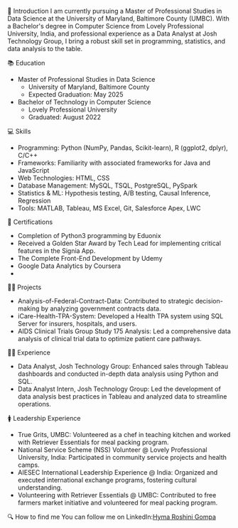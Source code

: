 👧 Introduction
I am currently pursuing a Master of Professional Studies in Data Science at the University of Maryland, Baltimore County (UMBC). With a Bachelor's degree in Computer Science from Lovely Professional University, India, and professional experience as a Data Analyst at Josh Technology Group, I bring a robust skill set in programming, statistics, and data analysis to the table. 

📚 Education
- Master of Professional Studies in Data Science
  - University of Maryland, Baltimore County
  - Expected Graduation: May 2025
- Bachelor of Technology in Computer Science
  - Lovely Professional University
  - Graduated: August 2022

💻 Skills
- Programming: Python (NumPy, Pandas, Scikit-learn), R (ggplot2, dplyr), C/C++
- Frameworks: Familiarity with associated frameworks for Java and JavaScript
- Web Technologies: HTML, CSS
- Database Management: MySQL, TSQL, PostgreSQL, PySpark
- Statistics & ML: Hypothesis testing, A/B testing, Causal Inference, Regression
- Tools: MATLAB, Tableau, MS Excel, Git, Salesforce Apex, LWC

🥇 Certifications
- Completion of Python3 programming by Eduonix
- Received a Golden Star Award by Tech Lead for implementing critical features in the Signia App.
- The Complete Front-End Development by Udemy
- Google Data Analytics by Coursera
- 

👷‍♀️ Projects
- Analysis-of-Federal-Contract-Data: Contributed to strategic decision-making by analyzing government contracts data.
- iCare-Health-TPA-System: Developed a Health TPA system using SQL Server for insurers, hospitals, and users.
- AIDS Clinical Trials Group Study 175 Analysis: Led a comprehensive data analysis of clinical trial data to optimize patient care pathways.

👷‍♀️ Experience
- Data Analyst, Josh Technology Group: Enhanced sales through Tableau dashboards and conducted in-depth data analysis using Python and SQL.
- Data Analyst Intern, Josh Technology Group: Led the development of data analysis best practices in Tableau and analyzed data to streamline operations.
  

🚺 Leadership Experience
- True Grits, UMBC: Volunteered as a chef in teaching kitchen and worked with Retriever Essentials for meal packing program.
- National Service Scheme (NSS) Volunteer @ Lovely Professional University, India: Participated in community service projects and health camps.
- AIESEC International Leadership Experience @ India: Organized and executed international exchange programs, fostering cultural understanding.
- Volunteering with Retriever Essentials @ UMBC: Contributed to free farmers market initiative and volunteered for meal packing program.

🔍 How to find me
You can follow me on LinkedIn:[Hyma Roshini Gompa](https://www.linkedin.com/in/gompa-hyma/)

